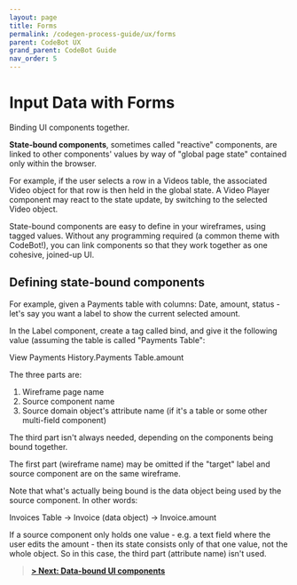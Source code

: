```yaml
---
layout: page
title: Forms
permalink: /codegen-process-guide/ux/forms
parent: CodeBot UX
grand_parent: CodeBot Guide
nav_order: 5
---
```


# Input Data with Forms







Binding UI components together.

**State-bound components**, sometimes called "reactive" components, are linked to other components' values by way of "global page state" contained only within the browser.

For example, if the user selects a row in a Videos table, the associated Video object for that row is then held in the global state. A Video Player component may react to the state update, by switching to the selected Video object.

State-bound components are easy to define in your wireframes, using tagged values. Without any programming required (a common theme with CodeBot!), you can link components so that they work together as one cohesive, joined-up UI.


## Defining state-bound components

For example, given a Payments table with columns: Date, amount, status - let's say you want a label to show the current selected amount.

In the Label component, create a tag called bind, and give it the following value (assuming the table is called "Payments Table": 

View Payments History.Payments Table.amount

The three parts are:
1. Wireframe page name
2. Source component name
3. Source domain object's attribute name (if it's a table or some other multi-field component)

The third part isn't always needed, depending on the components being bound together.

The first part (wireframe name) may be omitted if the "target" label and source component are on the same wireframe.

Note that what's actually being bound is the data object being used by the source component. In other words:

Invoices Table -> Invoice (data object) -> Invoice.amount

If a source component only holds one value - e.g. a text field where the user edits the amount - then its state consists only of that one value, not the whole object. So in this case, the third part (attribute name) isn't used.




> **[> Next: Data-bound UI components](data-bound-components)**
